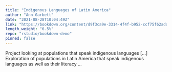 ```yaml
---
title: "Indigenous Languages of Latin America"
author: "Ann Garbett"
date: "2021-08-28T10:04:49Z"
link: "https://bookdown.org/content/d9f3ca9e-3314-4f4f-b952-ccf75f62addb/"
length_weight: "6.5%"
repo: "rstudio/bookdown-demo"
pinned: false
---
```


Project looking at populations that speak indigenous languages [...] Exploration of populations in Latin America that speak indigenous languages as well as their literacy ...
